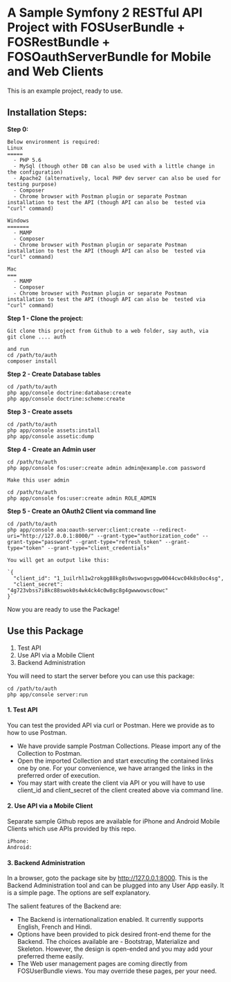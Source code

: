 # A Sample Symfony 2 RESTful API Project with FOSUserBundle + FOSRestBundle + FOSOauthServerBundle for Mobile and Web Clients

This is an example project, ready to use.

## Installation Steps:

**Step 0:**

    Below environment is required:
    Linux
    =====
      - PHP 5.6
      - MySql (though other DB can also be used with a little change in the configuration)
      - Apache2 (alternatively, local PHP dev server can also be used for testing purpose)
      - Composer
      - Chrome browser with Postman plugin or separate Postman installation to test the API (though API can also be  tested via "curl" command)

    Windows
    =======
      - MAMP
      - Composer
      - Chrome browser with Postman plugin or separate Postman installation to test the API (though API can also be  tested via "curl" command)

    Mac
    ===
      - MAMP
      - Composer
      - Chrome browser with Postman plugin or separate Postman installation to test the API (though API can also be  tested via "curl" command)

**Step 1 - Clone the project:**

    Git clone this project from Github to a web folder, say auth, via
    git clone .... auth

    and run
    cd /path/to/auth
    composer install

**Step 2 - Create Database tables**

    cd /path/to/auth
    php app/console doctrine:database:create
    php app/console doctrine:scheme:create

**Step 3 - Create assets**

    cd /path/to/auth
    php app/console assets:install
    php app/console assetic:dump

**Step 4 - Create an Admin user**

    cd /path/to/auth
    php app/console fos:user:create admin admin@example.com password

    Make this user admin

    cd /path/to/auth
    php app/console fos:user:create admin ROLE_ADMIN

**Step 5 - Create an OAuth2 Client via command line**


    cd /path/to/auth
    php app/console aoa:oauth-server:client:create --redirect-uri="http://127.0.0.1:8000/" --grant-type="authorization_code" --grant-type="password" --grant-type="refresh_token" --grant-type="token" --grant-type="client_credentials"

    You will get an output like this:

    `{
      "client_id": "1_1uilrhl1w2rokgg88kg8s0wswogwsggw0044cwc04k8s0oc4sg",
      "client_secret": "4g723vbss7i8kc88swok0s4wk4ck4c0w8gc8g4gwwwowsc0owc"
    }`

Now you are ready to use the Package!

## Use this Package


1. Test API
2. Use API via a Mobile Client
3. Backend Administration

You will need to start the server before you can use this package:

    cd /path/to/auth
    php app/console server:run

#### 1. Test API

You can test the provided API via curl or Postman. Here we provide as to how to use Postman.

* We have provide sample Postman Collections. Please import any of the Collection to Postman.
* Open the imported Collection and start executing the contained links one by one. For your convenience, we have arranged the links in the preferred order of execution.
* You may start with create the client via API or you will have to use client_id and client_secret of the client created above via command line.


#### 2. Use API via a Mobile Client

Separate sample Github repos are available for iPhone and Android Mobile Clients which use APIs provided by this repo.

    iPhone:
    Android:

#### 3. Backend Administration

In a browser, goto the package site by http://127.0.0.1:8000. This is the Backend Administration tool and can be plugged into any User App easily. It is a simple page. The options are self explanatory.

The salient features of the Backend are:
* The Backend is internationalization enabled. It currently supports English, French and Hindi.
* Options have been provided to pick desired front-end theme for the Backend. The choices available are - Bootstrap, Materialize and Skeleton. However, the design is open-ended and you may add your preferred theme easily.
* The Web user management pages are coming directly from FOSUserBundle views. You may override these pages, per your need.
